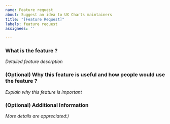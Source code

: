 ```yaml
---
name: Feature request
about: Suggest an idea to UX Charts maintainers
title: "[Feature Request]"
labels: feature request
assignees: ''

---
```


### What is the feature ?
*Detailed feature descrption*

### (Optional) Why this feature is useful and how people would use the feature ?
*Explain why this feature is important*

### (Optional) Additional Information
*More details are appreciated:)*
